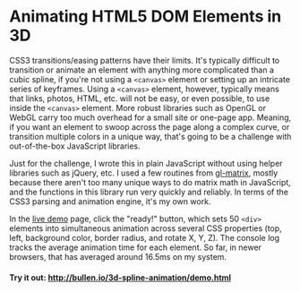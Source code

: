 # Animating HTML5 DOM Elements in 3D

CSS3 transitions/easing patterns have their limits. It's typically difficult to transition or animate an element with anything more complicated than a cubic spline, if you're not using a `<canvas>` element or setting up an intricate series of keyframes. Using a `<canvas>` element, however, typically means that links, photos, HTML, etc. will not be easy, or even possible, to use inside the `<canvas>` element. More robust libraries such as OpenGL or WebGL carry too much overhead for a small site or one-page app. Meaning, if you want an element to swoop across the page along a complex curve, or transition multiple colors in a unique way, that's going to be a challenge with out-of-the-box JavaScript libraries.

Just for the challenge, I wrote this in plain JavaScript without using helper libraries such as jQuery, etc. I used a few routines from [gl-matrix](https://github.com/toji/gl-matrix), mostly because there aren't too many unique ways to do matrix math in JavaScript, and the functions in this library run very quickly and reliably. In terms of the CSS3 parsing and animation engine, it's my own work.

In the [live demo](http://bullen.io/3d-spline-animation/demo.html) page, click the "ready!" button, which sets 50 `<div>` elements into simultaneous animation across several CSS properties (top, left, background color, border radius, and rotate X, Y, Z). The console log tracks the average animation time for each element. So far, in newer browsers, that has averaged around 16.5ms on my system.

#### Try it out: http://bullen.io/3d-spline-animation/demo.html
